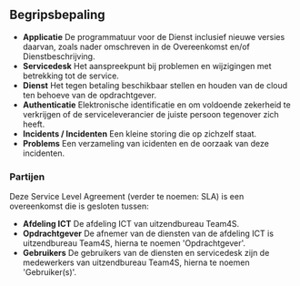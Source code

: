 ## Begripsbepaling

- __Applicatie__ De programmatuur voor de Dienst inclusief nieuwe versies daarvan, zoals nader omschreven in de Overeenkomst en/of Dienstbeschrijving.
- __Servicedesk__ Het aanspreekpunt bij problemen en wijzigingen met betrekking tot de service.
- __Dienst__ Het tegen betaling beschikbaar stellen en houden van de cloud ten behoeve van de opdrachtgever.
- __Authenticatie__ Elektronische identificatie en om voldoende zekerheid te verkrijgen of de serviceleverancier de juiste persoon tegenover zich heeft.
- __Incidents / Incidenten__ Een kleine storing die op zichzelf staat.
- __Problems__ Een verzameling van icidenten en de oorzaak van deze incidenten.

### Partijen
Deze Service Level Agreement (verder te noemen: SLA) is een overeenkomst die is gesloten tussen:

- __Afdeling ICT__ De afdeling ICT van uitzendbureau Team4S.
- __Opdrachtgever__ De afnemer van de diensten van de afdeling ICT is uitzendbureau Team4S, hierna te noemen 'Opdrachtgever'.
- __Gebruikers__ De gebruikers van de diensten en servicedesk zijn de medewerkers van uitzendbureau Team4S, hierna te noemen 'Gebruiker(s)'.